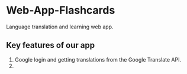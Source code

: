 # Web-App-Flashcards
Language translation and learning web app.

## Key features of our app
1. Google login and getting translations from the Google Translate API.
2. 



